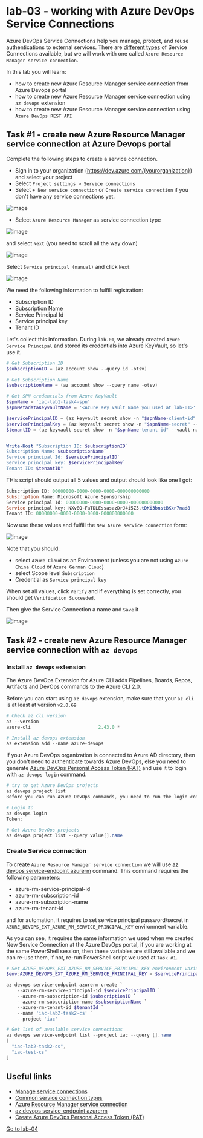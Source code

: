# lab-03 - working with Azure DevOps Service Connections

Azure DevOps Service Connections help you manage, protect, and reuse authentications to external services. There are [different types](https://learn.microsoft.com/en-us/azure/devops/pipelines/library/service-endpoints?WT.mc_id=AZ-MVP-5003837&view=azure-devops&tabs=yaml#common-service-connection-types) of Service Connections available, but we will work with one called `Azure Resource Manager service connection`. 

In this lab you will learn:

* how to create new Azure Resource Manager service connection from Azure Devops portal
* how to create new Azure Resource Manager service connection using `az devops` extension
* how to create new Azure Resource Manager service connection using `Azure DevOps REST API` 


## Task #1 - create new Azure Resource Manager service connection at Azure Devops portal

Complete the following steps to create a service connection.

* Sign in to your organization (https://dev.azure.com/{yourorganization}) and select your project
* Select `Project settings > Service connections`
* Select  `+ New service connection` or `Create service connection` if you don't have any service connections yet. 

![image](images/task1-1.jpg)

* Select `Azure Resource Manager` as service connection type 

![image](images/task1-2.jpg)

and select `Next` (you need to scroll all the way down)

![image](images/task1-3.jpg)

Select `Service principal (manual)` and click `Next`

![image](images/task1-4.jpg)

We need the following information to fulfill registration:

* Subscription ID
* Subscription Name
* Service Principal Id
* Service principal key
* Tenant ID

Let's collect this information. During `lab-01`, we already created `Azure Service Principal` and stored its credentials into Azure KeyVault, so let's use it.  

```powershell
# Get Subscription ID
$subscriptionID = (az account show --query id -otsv)

# Get Subscription Name
$subscriptionName = (az account show --query name -otsv)

# Get SPN credentials from Azure KeyVault
$spnName = 'iac-lab1-task4-spn'
$spnMetadataKeyvaultName = '<Azure Key Vault Name you used at lab-01>'

$servicePrincipalID = (az keyvault secret show -n "$spnName-client-id" --vault-name $spnMetadataKeyvaultName --query value -otsv)
$servicePrincipalKey = (az keyvault secret show -n "$spnName-secret" --vault-name $spnMetadataKeyvaultName --query value -otsv)
$tenantID = (az keyvault secret show -n "$spnName-tenant-id" --vault-name $spnMetadataKeyvaultName --query value -otsv)


Write-Host "Subscription ID: $subscriptionID`
Subscription Name: $subscriptionName`
Service principal Id: $servicePrincipalID`
Service principal key: $servicePrincipalKey` 
Tenant ID: $tenantID"
```

THis script should output all 5 values and output should look like one I got:

```powershell
Subscription ID: 00000000-0000-0000-0000-000000000000
Subscription Name: Microsoft Azure Sponsorship
Service principal Id: 00000000-0000-0000-0000-000000000000
Service principal key: NXv8Q~FaTDLEssasazDrJ4i5Z5.tDKi3bnstBKxn7nad8
Tenant ID: 00000000-0000-0000-0000-000000000000
```

Now use these values and fulfill the `New Azure service connection` form:

![image](images/task1-5.jpg)

Note that you should: 
* select `Azure Cloud` as an Environment (unless you are not using `Azure China Cloud` or `Azure German Cloud`)
* select Scope level `Subscription`
* Credential as `Service principal key`

When set all values, click `Verify` and if everything is set correctly, you should get `Verification Succeeded`.

Then give the Service Connection a name and `Save` it

![image](images/task1-6.jpg)


## Task #2 - create new Azure Resource Manager service connection with `az devops`

### Install `az devops` extension 

The Azure DevOps Extension for Azure CLI adds Pipelines, Boards, Repos, Artifacts and DevOps commands to the Azure CLI 2.0.

Before you can start using `az devops` extension, make sure that your `az cli` is at least at version `v2.0.69`

```powershell
# Check az cli version
az --version
azure-cli                         2.43.0 *

# Install az devops extension
az extension add --name azure-devops
```

If your Azure DevOps organization is connected to Azure AD directory, then you don't need to authenticate towards Azure DevOps, else you need to generate [Azure DevOps Personal Access Token (PAT)](https://learn.microsoft.com/en-gb/azure/devops/organizations/accounts/use-personal-access-tokens-to-authenticate?view=azure-devops&tabs=Windows#create-a-pat) and use it to login with `az devops login` command.

```powershell
# try to get Azure DevOps projects
az devops project list
Before you can run Azure DevOps commands, you need to run the login command(az login if using AAD/MSA identity else az devops login if using PAT token) to setup credentials.  Please see https://aka.ms/azure-devops-cli-auth for more information.

# Login to 
az devops login
Token:

# Get Azure DevOps projects
az devops project list --query value[].name
```

###  Create Service connection

To create `Azure Resource Manager service connection` we will use [az devops service-endpoint azurerm](https://learn.microsoft.com/en-us/cli/azure/devops/service-endpoint/azurerm?WT.mc_id=AZ-MVP-5003837&view=azure-cli-latest) command. This command requires the following parameters:

* azure-rm-service-principal-id
* azure-rm-subscription-id
* azure-rm-subscription-name
* azure-rm-tenant-id

and for automation, it requires to set service principal password/secret in `AZURE_DEVOPS_EXT_AZURE_RM_SERVICE_PRINCIPAL_KEY` environment variable. 

As you can see, it requires the same information we used when we created New Service Connection at the Azure DevOps portal, if you are working at the same PowerShell session, then these variables are still available and we can re-use them, if not, re-run PowerShell script we used at `Task #1`.


```powershell
# Set AZURE_DEVOPS_EXT_AZURE_RM_SERVICE_PRINCIPAL_KEY environment variable
$env:AZURE_DEVOPS_EXT_AZURE_RM_SERVICE_PRINCIPAL_KEY = $servicePrincipalKey

az devops service-endpoint azurerm create `
    --azure-rm-service-principal-id $servicePrincipalID `
    --azure-rm-subscription-id $subscriptionID `
    --azure-rm-subscription-name $subscriptionName `
    --azure-rm-tenant-id $tenantId `
    --name 'iac-lab2-task2-cs' `
    --project 'iac' 

# Get list of available service connections
az devops service-endpoint list --project iac --query [].name
[
  "iac-lab2-task2-cs",
  "iac-test-cs"
]
```


## Useful links

* [Manage service connections](https://learn.microsoft.com/en-us/azure/devops/pipelines/library/service-endpoints?WT.mc_id=AZ-MVP-5003837&view=azure-devops&tabs=yaml)
* [Common service connection types](https://learn.microsoft.com/en-us/azure/devops/pipelines/library/service-endpoints?WT.mc_id=AZ-MVP-5003837&view=azure-devops&tabs=yaml#common-service-connection-types)
* [Azure Resource Manager service connection](https://learn.microsoft.com/en-us/azure/devops/pipelines/library/service-endpoints?WT.mc_id=AZ-MVP-5003837&view=azure-devops&tabs=yaml#azure-resource-manager-service-connection)
* [az devops service-endpoint azurerm](https://learn.microsoft.com/en-us/cli/azure/devops/service-endpoint/azurerm?WT.mc_id=AZ-MVP-5003837&view=azure-cli-latest)
* [Create Azure DevOps Personal Access Token (PAT)](https://learn.microsoft.com/en-gb/azure/devops/organizations/accounts/use-personal-access-tokens-to-authenticate?view=azure-devops&tabs=Windows#create-a-pat)

[Go to lab-04](../lab-04/readme.md)